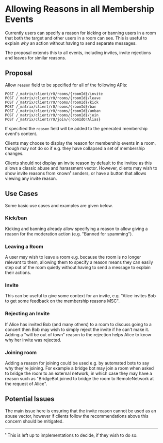 # Allowing Reasons in all Membership Events

Currently users can specify a reason for kicking or banning users in a room
that both the target and other users in a room can see. This is useful to
explain *why* an action without having to send separate messages.

The proposal extends this to all events, including invites, invite rejections
and leaves for similar reasons.

## Proposal

Allow `reason` field to be specified for all of the following APIs:

```
POST /_matrix/client/r0/rooms/{roomId}/invite
POST /_matrix/client/r0/rooms/{roomId}/leave
POST /_matrix/client/r0/rooms/{roomId}/kick
POST /_matrix/client/r0/rooms/{roomId}/ban
POST /_matrix/client/r0/rooms/{roomId}/unban
POST /_matrix/client/r0/rooms/{roomId}/join
POST /_matrix/client/r0/join/{roomIdOrAlias}
```

If specified the `reason` field will be added to the generated membership
event's content.

Clients may choose to display the reason for membership events in a room,
though may not do so if e.g. they have collapsed a set of membership changes.

Clients should not display an invite reason by default to the invitee as this
allows a classic abuse and harassment vector. However, clients may wish to show
invite reasons from known¹ senders, or have a button that allows viewing any
invite reason.

## Use Cases

Some basic use cases and examples are given below.

### Kick/ban

Kicking and banning already allow specifying a reason to allow giving a reason
for the moderation action (e.g. "Banned for spamming").

### Leaving a Room

A user may wish to leave a room e.g. because the room is no longer relevant
to them, allowing them to specify a reason means they can easily step out of
the room quietly without having to send a message to explain their actions.

### Invite

This can be useful to give some context for an invite, e.g. "Alice invites Bob
to get some feedback on the membership reasons MSC".

### Rejecting an Invite

If Alice has invited Bob (and many others) to a room to discuss going to a
concert then Bob may wish to simply reject the invite if he can't make it.
Adding a "will be out of town" reason to the rejection helps Alice to know why
her invite was rejected.

### Joining room

Adding a reason for joining could be used e.g. by automated bots to say why
they're joining. For example a bridge bot may join a room when asked to bridge
the room to an external network, in which case they may have a reason such as
"BridgeBot joined to bridge the room to RemoteNetwork at the request of Alice".

## Potential Issues

The main issue here is ensuring that the invite reason cannot be used as an
abuse vector, however if clients follow the recommendations above this concern
should be mitigated.

---

¹ This is left up to implementations to decide, if they wish to do so.
